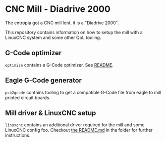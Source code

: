 # CNC Mill - Diadrive 2000

The entropia got a CNC mill lent, it is a "Diadrive 2000".

This repository contains information on how to setup the mill with a LinuxCNC system and some other QoL tooling.

## G-Code optimizer

`optimize` contains a G-Code optimizer. See [README](./optimize/README).

## Eagle G-Code generator

`pcb2gcode` contains tooling to get a compatible G-Code file from eagle to mill printed circuit boards.

## Mill driver & LinuxCNC setup

`linuxcnc` contains an additional driver required for the mill and some LinuxCNC config foo. Checkout [the README.md](./linuxcnc/README.md) in the folder for further instructions.